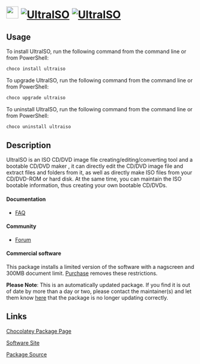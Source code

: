 ﻿# <img src="https://cdn.jsdelivr.net/gh/mkevenaar/chocolatey-packages@ddcedfafe242553f39b101b695d2d7b4c348f342/icons/ultraiso.png" width="32" height="32"/> [![UltraISO](https://img.shields.io/chocolatey/v/ultraiso.svg?label=UltraISO)](https://community.chocolatey.org/packages/ultraiso) [![UltraISO](https://img.shields.io/chocolatey/dt/ultraiso.svg)](https://community.chocolatey.org/packages/ultraiso)

## Usage

To install UltraISO, run the following command from the command line or from PowerShell:

```powershell
choco install ultraiso
```

To upgrade UltraISO, run the following command from the command line or from PowerShell:

```powershell
choco upgrade ultraiso
```

To uninstall UltraISO, run the following command from the command line or from PowerShell:

```powershell
choco uninstall ultraiso
```

## Description

UltraISO  is an ISO CD/DVD image file creating/editing/converting tool and a bootable CD/DVD maker , it can directly edit the CD/DVD image file and extract files and folders from it, as well as directly make ISO files from your CD/DVD-ROM or  hard disk. At the same time, you can maintain the ISO bootable information, thus creating your own bootable CD/DVDs.

#### Documentation
* [FAQ](http://www.ezbsystems.com/ultraiso/faq.htm)

#### Community
* [Forum](http://www.ezbsystems.com/cgi-bin/ikonboard.cgi?act=SF;f=2)

#### Commercial software
This package installs a limited version of the software with a nagscreen and 300MB document limit. [Purchase](http://www.ezbsystems.com/ultraiso/order.htm) removes these restrictions.

**Please Note**: This is an automatically updated package. If you find it is
out of date by more than a day or two, please contact the maintainer(s) and
let them know [here](https://github.com/mkevenaar/chocolatey-packages/issues) that the package is no longer updating correctly.


## Links

[Chocolatey Package Page](https://community.chocolatey.org/packages/ultraiso)

[Software Site](http://www.ezbsystems.com/ultraiso/)

[Package Source](https://github.com/mkevenaar/chocolatey-packages/tree/master/automatic/ultraiso)

